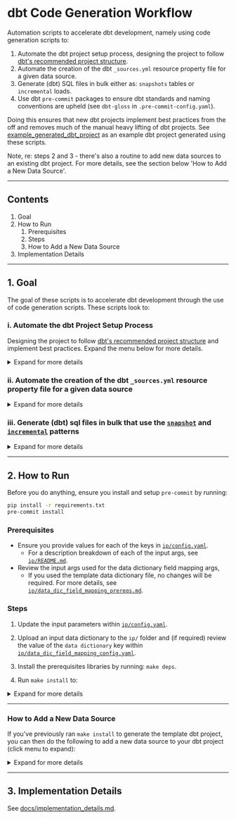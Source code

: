 # dbt Code Generation Workflow

Automation scripts to accelerate dbt development, namely using code generation scripts to:

1. Automate the dbt project setup process, designing the project to follow [dbt's recommended project structure](https://docs.getdbt.com/guides/best-practices/how-we-structure/1-guide-overview#guide-structure-overview).
2. Automate the creation of the dbt `_sources.yml` resource property file for a given data source.
3. Generate (dbt) SQL files in bulk either as: `snapshots` tables or `incremental` loads.
4. Use dbt `pre-commit` packages to ensure dbt standards and naming conventions are upheld (see `dbt-gloss` in `.pre-commit-config.yaml`).

Doing this ensures that new dbt projects implement best practices from the off and removes much of the manual heavy lifting of dbt projects. See [example_generated_dbt_project](https://github.com/paulf-999/dbt_code_generation_workflow/tree/feature/dbt_gloss/example_generated_dbt_project) as an example dbt project generated using these scripts.

Note, re: steps 2 and 3 - there's also a routine to add new data sources to an existing dbt project. For more details, see the section below 'How to Add a New Data Source'.

---

## Contents

1. Goal
2. How to Run
   1. Prerequisites
   2. Steps
   3. How to Add a New Data Source
3. Implementation Details

---

## 1. Goal

The goal of these scripts is to accelerate dbt development through the use of code generation scripts. These scripts look to:

### i. Automate the dbt Project Setup Process

Designing the project to follow [dbt's recommended project structure](https://docs.getdbt.com/guides/best-practices/how-we-structure/1-guide-overview#guide-structure-overview) and implement best practices. Expand the menu below for more details.

<details>

<summary>Expand for more details</summary>

It does this by:

* Populating the `dbt_project.yml` and `profiles.yml` files & verifying the connectivity.
* Providing a template `packages.yml` to bundle the install of best-practice dbt packages, e.g.:
  * `dbt_utils`
  * `dbt_expectations`
  * `dbt-codegen`
  * `dbt-project-evaluator`
* Include additional (generic) dbt source tests, e.g.:
  * `raw_table_existence`
  * `is_table_empty`
* Include additional dbt macros, e.g.:
  * `limit_row_count` - custom macro to limit row counts when in lower (e.g., dev) environments
  * `generate_schema_name` - commonly revised dbt macro
  * `grant_select_on_schemas` - dbt-recommended macro to grant access to all tables in a schema
  * And recreate the [target dbt project structure recommended by dbt](https://docs.getdbt.com/guides/best-practices/how-we-structure/1-guide-overview#guide-structure-overview), as shown below:

<details>

<summary>Click to show target dbt project structure</summary>

```bash
${DBT_PROJECT_NAME}
├── analysis
├── data
├── docs
│   └── pull_request_template.md
├── macros
│   ├── _macros.yml
│   ├── generate_schema_name.sql
│   └── grant_select_on_schemas.sql
├── models
│   ├── intermediate
│   │   ├── _int_<entity>__<verb>.yml.j2 # just a placeholder
│   │   └── example_cte.sql.j2 # placeholder
│   ├── marts
│   │   ├── _models.yml.j2 # placeholder
│   │   └── dim_customer.sql.j2 # placeholder
│   ├── staging
│   │   ├── ${DBT_PROJECT_NAME}
│   │   │   ├── ${DBT_PROJECT_NAME}__docs.md
│   │   │   ├── ${DBT_PROJECT_NAME}__models.yml
│   │   │   ├── ${DBT_PROJECT_NAME}__sources.yml
│   │   │   ├── base (TBC)
│   │   │   │   ├── base_${DBT_PROJECT_NAME}__customers.sql
│   │   │   │   └── base_${DBT_PROJECT_NAME}__deleted_customers.sql
│   │   │   ├── ${DBT_PROJECT_NAME}__customer.sql
│   └── utilities
│       └── all_dates.sql
├── snapshots
│   └── ${DATA_SRC}
│       └── ${DATA_SRC_SRC_TABLE}_snapshot.sql
├── tests
│   └── generic
│       └── sources
│            ├── existence
│            |   └── raw_table_existence.sql
│            └── row_count
│                └── is_table_empty.sql
├── README.md
├── dbt_project.yml
└── packages.yml
```

</details>

</details>

### ii. Automate the creation of the dbt `_sources.yml` resource property file for a given data source

<details>

<summary>Expand for more details</summary>

* See `gen_source_properties_file` in the `Makefile`.
* This step automates the creation of the dbt source properties file (i.e., `_sources.yml`) for each data source, using the python script `py/gen_dbt_src_properties.py`.
* A key prerequisite for this step is for the user to supply data dictionary type input file, to indicate (per table) at a field-level:
  * The field description
  * and flags to indicate whether the following 'generic' dbt test should be applied to the field:
    * Unique
    * Not null
    * Accepted values
    * Relationship constraints

</details>

### iii. Generate (dbt) sql files in bulk that use the [`snapshot`](https://github.com/paulf-999/dbt_code_generation_workflow/blob/main/templates/jinja_templates/snapshot.sql.j2) and [`incremental`](https://github.com/paulf-999/dbt_code_generation_workflow/blob/main/templates/jinja_templates/incremental.sql.j2) patterns

<details>

<summary>Expand for more details</summary>

* See `gen_dbt_sql_objs` in the `Makefile`.
* This steps automates the creation of (dbt) SQL files in bulk (either as: `snapshot` or `incremental [load]` SQL files) using Jinja templates. It does this using the python script `py/gen_dbt_sql_objs.py`.
* As with step 2 'Generate the dbt 'source properties' file', a key prerequisite for this step is for the user to supply a data-dictionary type input file (this time at the data source-level), to indicate per source table what the:
  * Primary key is
  * and what the 'last_updated_field' is per table

</details>

---

## 2. How to Run

Before you do anything, ensure you install and setup `pre-commit` by running:

```bash
pip install -r requirements.txt
pre-commit install
```

### Prerequisites

* Ensure you provide values for each of the keys in [`ip/config.yaml`](https://github.com/paulf-999/dbt_code_generation_workflow/blob/main/ip/config.yaml).
  * For a description breakdown of each of the input args, see [`ip/README.md`](https://github.com/paulf-999/dbt_code_generation_workflow/blob/main/ip/README.md).
* Review the input args used for the data dictionary field mapping args,
  * If you used the template data dictionary file, no changes will be required. For more details, see [`ip/data_dic_field_mapping_prereqs.md`](https://github.com/paulf-999/dbt_code_generation_workflow/blob/main/ip/data_dic_field_mapping_prereqs.md).

### Steps

1. Update the input parameters within [`ip/config.yaml`](https://github.com/paulf-999/dbt_code_generation_workflow/blob/main/ip/config.yaml).

2. Upload an input data dictionary to the `ip/` folder and (if required) review the value of the `data dictionary` key within [`ip/data_dic_field_mapping_config.yaml`](https://github.com/paulf-999/dbt_code_generation_workflow/blob/main/ip/data_dic_field_mapping_config.yaml).
3. Install the prerequisites libraries by running: `make deps`.
4. Run `make install` to:

<details>

<summary>Expand for more details</summary>

* Set up a dbt project and validate source DB connectivity.
* Generate a dbt resource properties file (`_sources.yml`) using data from an input data dictionaries/metadata.
* Recreate the [target dbt project structure recommended by dbt](https://docs.getdbt.com/guides/best-practices/how-we-structure/1-guide-overview#guide-structure-overview).
* Generate (dbt) SQL files in bulk either as: snapshots tables or incremental loads.

</details>

---

### How to Add a New Data Source

If you've previously ran `make install` to generate the template dbt project, you can then do the following to add a new data source to your dbt project (click menu to expand):

<details>

<summary>Expand for more details</summary>

1. Update the `data_src` parameter within [`ip/config.yaml`](https://gitlab.com/wesfarmers-aac-engineers/data-engineering/wes-aac-dbt-accelerators/-/blob/main/ip/config.yaml) (underneath `general_params`) to reflect the data source you want to add.
2. Upload an input data dictionary to the `ip` folder and ensure it matches the value of the `data dictionary` key within [`ip/data_dic_field_mapping_config.yaml`](https://gitlab.com/wesfarmers-aac-engineers/data-engineering/wes-aac-dbt-accelerators/-/blob/main/ip/data_dic_field_mapping_config.yaml) accordingly.
3. Run `make add_data_source` to:

* Generate a dbt resource properties file (`_sources.yml`) using data from an input data dictionaries/metadata.
* Generate (dbt) SQL files in bulk either as: snapshots tables or incremental loads.
* and import both of these into the previously generated dbt project.

</details>

---

## 3. Implementation Details

See [docs/implementation_details.md](docs/implementation_details.md).
